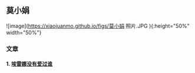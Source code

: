 
## 莫小娟

![image](https://xiaojuanmo.github.io/figs/莫小娟  照片.JPG ){:height="50%" width="50%"}
    

### 文章

#### 1. [埃雷娜没有爱过谁](https://www.jianshu.com/p/eb4d9c33d7ba)
